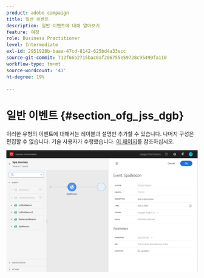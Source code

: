 ```yaml
---
product: adobe campaign
title: 일반 이벤트
description: 일반 이벤트에 대해 알아보기
feature: 여정
role: Business Practitioner
level: Intermediate
exl-id: 2951928b-baaa-47cd-8142-625bd4a33ecc
source-git-commit: 712f66b2715bac0af206755e59728c95499fa110
workflow-type: tm+mt
source-wordcount: '41'
ht-degree: 19%

---
```


# 일반 이벤트 {#section_ofg_jss_dgb}

이러한 유형의 이벤트에 대해서는 레이블과 설명만 추가할 수 있습니다. 나머지 구성은 편집할 수 없습니다. 기술 사용자가 수행했습니다. [이 페이지](../event/about-events.md)를 참조하십시오.

![](../assets/general-events.png)

